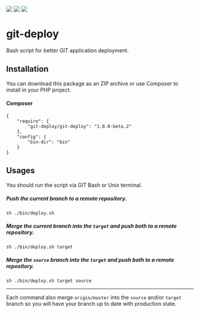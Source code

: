 [![](http://img.shields.io/packagist/l/git-deploy/git-deploy.svg)](https://packagist.org/packages/git-deploy/git-deploy)
[![](http://img.shields.io/packagist/v/git-deploy/git-deploy.svg)](https://packagist.org/packages/git-deploy/git-deploy)
[![](http://img.shields.io/packagist/dt/git-deploy/git-deploy.svg)](https://packagist.org/packages/git-deploy/git-deploy)

git-deploy
==========

Bash script for better GIT application deployment.

## Installation

You can download this package as an ZIP archive or use Composer to install in your PHP project.

#### Composer

```
{
    "require": {
        "git-deploy/git-deploy": "1.0.0-beta.2"
    },
    "config": {
        "bin-dir": "bin"
    }
}
```

## Usages

You should run the script via GIT Bash or Unix terminal.

##### Push the current branch to a remote repository.

```
sh ./bin/deploy.sh
```

##### Merge the current branch into the `target` and push both to a remote repository.

```
sh ./bin/deploy.sh target
```

##### Merge the `source` branch into the `target` and push both to a remote repository.

```
sh ./bin/deploy.sh target source
```
----
Each command also merge `origin/master` into the `source` and/or `target` branch so you will have your branch up to date with production state.
